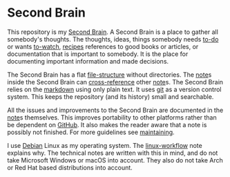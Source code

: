 # Second Brain

This repository is my [Second Brain](https://www.buildingasecondbrain.com/).
A Second Brain is a place to gather all somebody's thoughts.
The thoughts, ideas, things somebody needs [to-do](/to-do.md) or wants [to-watch](/to-watch.md), [recipes](/recipes.md) references to good books or articles, or documentation that is important to somebody.
It is the place for documenting important information and made decisions.

The Second Brain has a flat [file-structure](/file-structure.md) without directories.
The [note](note.md)s inside the Second Brain can [cross-reference](/cross-reference.md) other [note](/note.md)s.
The Second Brain relies on the [markdown](/markdown.md) using only plain text.
It uses [git](/git.md) as a version control system.
This keeps the repository (and its history) small and searchable.

All the issues and improvements to the Second Brain are documented in the [note](/note.md)s themselves.
This improves portability to other platforms rather than be dependent on [GitHub](https://github.com/).
It also makes the reader aware that a note is possibly not finished.
For more guidelines see [maintaining](/maintaining.md).

I use [Debian](https://www.debian.org/) Linux as my operating system.
The [linux-workflow](/linux-workflow.md) note explains why.
The technical notes are written with this in mind, and do not take Microsoft Windows or macOS into account.
They also do not take Arch or Red Hat based distributions into account.
